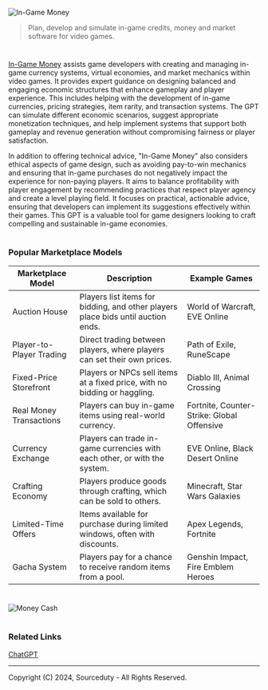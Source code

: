 ![In-Game Money](https://github.com/user-attachments/assets/6c68c423-68f6-46f4-b8bf-6e108c4adc26)

> Plan, develop and simulate in-game credits, money and market software for video games.

#

[In-Game Money](https://chatgpt.com/g/g-QBseFs7PK-in-game-money) assists game developers with creating and managing in-game currency systems, virtual economies, and market mechanics within video games. It provides expert guidance on designing balanced and engaging economic structures that enhance gameplay and player experience. This includes helping with the development of in-game currencies, pricing strategies, item rarity, and transaction systems. The GPT can simulate different economic scenarios, suggest appropriate monetization techniques, and help implement systems that support both gameplay and revenue generation without compromising fairness or player satisfaction.

In addition to offering technical advice, "In-Game Money" also considers ethical aspects of game design, such as avoiding pay-to-win mechanics and ensuring that in-game purchases do not negatively impact the experience for non-paying players. It aims to balance profitability with player engagement by recommending practices that respect player agency and create a level playing field. It focuses on practical, actionable advice, ensuring that developers can implement its suggestions effectively within their games. This GPT is a valuable tool for game designers looking to craft compelling and sustainable in-game economies.

#
### Popular Marketplace Models

| Marketplace Model         | Description                                                                 | Example Games                               |
|---------------------------|-----------------------------------------------------------------------------|---------------------------------------------|
| Auction House              | Players list items for bidding, and other players place bids until auction ends. | World of Warcraft, EVE Online               |
| Player-to-Player Trading   | Direct trading between players, where players can set their own prices.     | Path of Exile, RuneScape                    |
| Fixed-Price Storefront     | Players or NPCs sell items at a fixed price, with no bidding or haggling.   | Diablo III, Animal Crossing                 |
| Real Money Transactions    | Players can buy in-game items using real-world currency.                    | Fortnite, Counter-Strike: Global Offensive  |
| Currency Exchange          | Players can trade in-game currencies with each other, or with the system.   | EVE Online, Black Desert Online             |
| Crafting Economy           | Players produce goods through crafting, which can be sold to others.        | Minecraft, Star Wars Galaxies               |
| Limited-Time Offers        | Items available for purchase during limited windows, often with discounts.  | Apex Legends, Fortnite                      |
| Gacha System               | Players pay for a chance to receive random items from a pool.               | Genshin Impact, Fire Emblem Heroes          |


#

![Money Cash](https://github.com/user-attachments/assets/71076892-94a1-4d7a-b94d-1d2c9ef1e3af)

#
### Related Links

[ChatGPT](https://github.com/sourceduty/ChatGPT)

***
Copyright (C) 2024, Sourceduty - All Rights Reserved.
